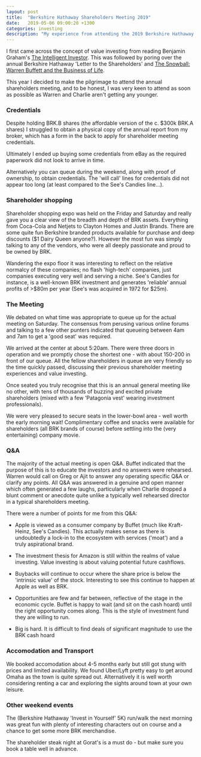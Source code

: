 ```yaml
---
layout: post
title:  "Berkshire Hathaway Shareholders Meeting 2019"
date:   2019-05-06 09:00:20 +1300
categories: investing
description: "My experience from attending the 2019 Berkshire Hathaway Shareholders Meeting weekend"
---
```


I first came across the concept of value investing from reading Benjamin Graham's [The Intelligent Investor](https://www.amazon.com/gp/product/0060555661/ref=dbs_a_def_rwt_bibl_vppi_i0). This was followed by poring over the annual Berkshire Hathaway 'Letter to the Shareholders' and [The Snowball: Warren Buffett and the Business of Life](https://www.amazon.com/Snowball-Warren-Buffett-Business-Life-ebook/dp/B009MYD9F8).

This year I decided to make the pilgrimage to attend the annual shareholders meeting, and to be honest, I was very keen to attend as soon as possible as Warren and Charlie aren't getting any younger.

### Credentials

Despite holding BRK.B shares (the affordable version of the c. $300k BRK.A shares) I struggled to obtain a physical copy of the annual report from my broker, which has a form in the back to apply for shareholder meeting credentials. 

Ultimately I ended up buying some credentials from eBay as the required paperwork did not look to arrive in time. 

Alternatively you can queue during the weekend, along with proof of ownership, to obtain credentials. The 'will call' lines for credentials did not appear too long (at least compared to the See's Candies line...).

### Shareholder shopping

Shareholder shopping expo was held on the Friday and Saturday and really gave you a clear view of the breadth and depth of BRK assets. Everything from Coca-Cola and Netjets to Clayton Homes and Justin Brands. There are some quite fun Berkshire branded products available for purchase and deep discounts ($1 Dairy Queen anyone?). However the most fun was simply talking to any of the vendors, who were all deeply passionate and proud to be owned by BRK. 

Wandering the expo floor it was interesting to reflect on the relative normalcy of these companies; no flash 'high-tech' companies, just companies executing very well and serving a niche. See's Candies for instance, is a well-known BRK investment and generates 'reliable' annual profits of >$80m per year (See's was acquired in 1972 for $25m).

### The Meeting

We debated on what time was appropriate to queue up for the actual meeting on Saturday. The consensus from perusing various online forums and talking to a few other punters indicated that queueing between 4am and 7am to get a 'good seat' was required.

We arrived at the center at about 5:20am. There were three doors in operation and we promptly chose the shortest one - with about 150-200 in front of our queue. All the fellow shareholders in queue are very friendly so the time quickly passed, discussing their previous shareholder meeting experiences and value investing.

Once seated you truly recognise that this is an annual general meeting like no other, with tens of thousands of buzzing and excited private shareholders (mixed with a few 'Patagonia vest' wearing investment professionals). 

We were very pleased to secure seats in the lower-bowl area - well worth the early morning wait! Complimentary coffee and snacks were available for shareholders (all BRK brands of course) before settling into the (very entertaining) company movie.


### Q&A

The majority of the actual meeting is open Q&A. Buffet indicated that the purpose of this is to educate the investors and no answers were rehearsed. Warren would call on Greg or Ajit to answer any operating specific Q&A or clarify any points. All Q&A was answered in a genuine and open manner which often generated a few laughs, particularly when Charlie dropped a blunt comment or anecdote quite unlike a typically well rehearsed director in a typical shareholders meeting. 

There were a number of points for me from this Q&A:

- Apple is viewed as a consumer company by Buffet (much like Kraft-Heinz, See's Candies). This actually makes sense as there is undoubtedly a lock-in to the ecosystem with services ('moat') and a truly aspirational brand.

- The investment thesis for Amazon is still within the realms of value investing. Value investing is about valuing potential future cashflows.

- Buybacks will continue to occur where the share price is below the 'intrinsic value' of the stock. Interesting to see this continue to happen at Apple as well as BRK.

- Opportunities are few and far between, reflective of the stage in the economic cycle. Buffet is happy to wait (and sit on the cash hoard) until the right opportunity comes along. This is the style of investment fund they are willing to run.

- Big is hard. It is difficult to find deals of significant magnitude to use the BRK cash hoard 


### Accomodation and Transport

We booked accomodation about 4-5 months early but still got stung with prices and limited availability. We found Uber/Lyft pretty easy to get around Omaha as the town is quite spread out. Alternatively it is well worth considering renting a car and exploring the sights around town at your own leisure.

### Other weekend events

The (Berkshire Hathaway 'Invest in Yourself' 5K) run/walk the next morning was great fun with plenty of interesting characters out on course and a chance to get some more BRK merchandise.

The shareholder steak night at Gorat's is a must do - but make sure you book a table well in advance.

